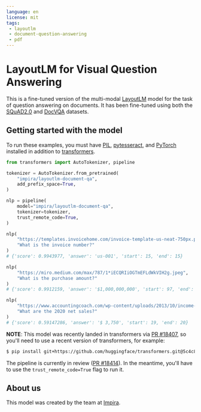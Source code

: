 ```yaml
---
language: en
license: mit
tags:
 - layoutlm
 - document-question-answering
 - pdf
---
```


# LayoutLM for Visual Question Answering

This is a fine-tuned version of the multi-modal [LayoutLM](https://aka.ms/layoutlm) model for the task of question answering on documents. It has been fine-tuned using both the [SQuAD2.0](https://huggingface.co/datasets/squad_v2) and [DocVQA](https://www.docvqa.org/) datasets.

## Getting started with the model

To run these examples, you must have [PIL](https://pillow.readthedocs.io/en/stable/installation.html), [pytesseract](https://pypi.org/project/pytesseract/), and [PyTorch](https://pytorch.org/get-started/locally/) installed in addition to [transformers](https://huggingface.co/docs/transformers/index).

```python
from transformers import AutoTokenizer, pipeline

tokenizer = AutoTokenizer.from_pretrained(
    "impira/layoutlm-document-qa",
    add_prefix_space=True,
)

nlp = pipeline(
    model="impira/layoutlm-document-qa",
    tokenizer=tokenizer,
    trust_remote_code=True,
)

nlp(
    "https://templates.invoicehome.com/invoice-template-us-neat-750px.png",
    "What is the invoice number?"
)
# {'score': 0.9943977, 'answer': 'us-001', 'start': 15, 'end': 15}

nlp(
    "https://miro.medium.com/max/787/1*iECQRIiOGTmEFLdWkVIH2g.jpeg",
    "What is the purchase amount?"
)
# {'score': 0.9912159, 'answer': '$1,000,000,000', 'start': 97, 'end': 97}

nlp(
    "https://www.accountingcoach.com/wp-content/uploads/2013/10/income-statement-example@2x.png",
    "What are the 2020 net sales?"
)
# {'score': 0.59147286, 'answer': '$ 3,750', 'start': 19, 'end': 20}
```

**NOTE**: This model was recently landed in transformers via [PR #18407](https://github.com/huggingface/transformers/pull/18407), so you'll need to use a recent version of transformers, for example:

```bash
$ pip install git+https://github.com/huggingface/transformers.git@5c4c869014f5839d04c1fd28133045df0c91fd84
```

The pipeline is currently in review ([PR #18414](https://github.com/huggingface/transformers/pull/18414)). In the meantime, you'll have to use the `trust_remote_code=True` flag to run it.

## About us

This model was created by the team at [Impira](https://www.impira.com/).

